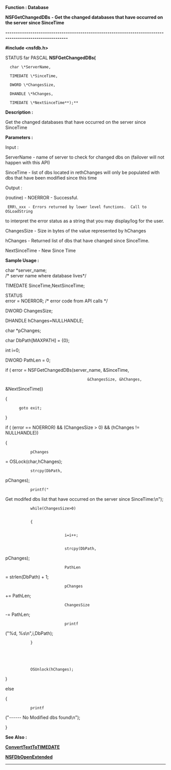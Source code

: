 




<!--
 /\* Font Definitions \*/
 @font-face
 {font-family:"Tms Rmn";
 panose-1:2 2 6 3 4 5 5 2 3 4;}
@font-face
 {font-family:Helv;
 panose-1:2 11 6 4 2 2 2 3 2 4;}
@font-face
 {font-family:"Cambria Math";
 panose-1:2 4 5 3 5 4 6 3 2 4;}
 /\* Style Definitions \*/
 p.MsoNormal, li.MsoNormal, div.MsoNormal
 {margin-top:0cm;
 margin-right:0cm;
 margin-bottom:8.0pt;
 margin-left:0cm;
 line-height:107%;
 font-size:11.0pt;
 font-family:"Calibri",sans-serif;}
.MsoChpDefault
 {font-size:11.0pt;}
.MsoPapDefault
 {margin-bottom:8.0pt;
 line-height:107%;}
 /\* Page Definitions \*/
 @page WordSection1
 {size:612.0pt 792.0pt;
 margin:72.0pt 72.0pt 72.0pt 72.0pt;}
div.WordSection1
 {page:WordSection1;}
-->




 


**Function : Database**



**NSFGetChangedDBs** **- Get the
changed databases that have occurred on the server since SinceTime**


**----------------------------------------------------------------------------------------------------------**



**#include <nsfdb.h>**



STATUS
far PASCAL **NSFGetChangedDBs(**  

      char \*ServerName,  

      TIMEDATE \*SinceTime,  

      DWORD \*ChangesSize,  

      DHANDLE \*hChanges,  

      TIMEDATE \*NextSinceTime**);**



**Description :**



Get the
changed databases that have occurred on the server since SinceTime


 


**Parameters :**



Input :  

ServerName  -  name of server to check for changed dbs on (failover will not
happen with this API)  

  

SinceTime  -  list of dbs located in rethChanges will only be populated with
dbs that have been modified since this time   

  




Output :  

(routine)  -  NOERROR - Successful.  

     ERR\_xxx - Errors returned by lower level functions.  Call to OSLoadString
to interpret the error status as a string that you may display/log for the
user.  

  

  

ChangesSize  -  Size in bytes of the value represented by hChanges  

  

hChanges  -  Returned list of dbs that have changed since SinceTime.  

  

NextSinceTime  -  New Since Time  

  




 **Sample Usage :**



char                      \*server\_name;               
/\*
server name where database lives\*/


TIMEDATE         SinceTime,NextSinceTime;


STATUS    
      error = NOERROR;             /\* error code from API calls \*/


DWORD
                            ChangesSize;


DHANDLE
        hChanges=NULLHANDLE;


char                      \*pChanges;


char                      DbPath[MAXPATH]
= {0};


int                         i=0;


DWORD                             PathLen
= 0;


 


 


if
( error = NSFGetChangedDBs(server\_name, &SinceTime, 


  
                                        &ChangesSize, &hChanges,
&NextSinceTime))


{


  
          goto exit;


  
          


}


if (  (error ==
NOERROR) && (ChangesSize > 0) && (hChanges != NULLHANDLE))


{


               pChanges
= OSLock(char,hChanges);                                                                       


               strcpy(DbPath,
pChanges);


               printf("
Get modifed dbs list that have occurred on the server since
SinceTime:\n");


               while(ChangesSize>0)


               {


                              i=i++;


                              strcpy(DbPath,
pChanges);


                              PathLen
= strlen(DbPath) + 1;


                              pChanges
+= PathLen;


                              ChangesSize
-= PathLen;


                              printf
("%d, %s\n",i,DbPath);


               }


                                             


               OSUnlock(hChanges);


 


}


else 


{


               printf
("------ No Modified dbs found\n");


}


 


 **See Also :**


**[ConvertTextToTIMEDATE](ConvertTextToTIMEDATE.md)**


**[NSFDbOpenExtended](NSFDbOpenExtended.md)**



----------------------------------------------------------------------------------------------------------


 





